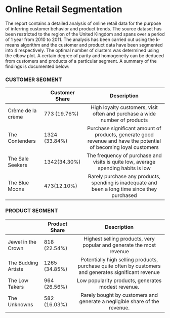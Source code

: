 # Online Retail Segmentation
The report contains a detailed analysis of online retail data for the purpose of inferring customer behavior and product trends. 
The source dataset has been restricted to the region of the United Kingdom and spans over a period of 1 year from 2010 to 2011. 
The analysis has been carried out using the k-means algorithm and the customer and product data have been segmented into 4 respectively. 
The optimal number of clusters was determined using the elbow plot. 
A certain degree of parity and homogeneity can be deduced from customers and products of a particular segment. 
A summary of the findings is documented below:

### CUSTOMER SEGMENT

|                   | Customer Share |                                                    Description                                                    |
|-------------------|----------------|:-----------------------------------------------------------------------------------------------------------------:|
| Crème de la crème |  773 (19.76%)  | High loyalty customers, visit often and purchase a wide number of products                                        |
| The Contenders    |  1324 (33.84%) | Purchase significant amount of products, generate good revenue and have the potential of becoming loyal customers |
| The Sale Seekers  |  1342(34.30%)  | The frequency of purchase and visits is quite low, average spending habits is low                                 |
| The Blue Moons    |   473(12.10%)  | Rarely purchase any products, spending is inadequate and been a long time since they purchased                    |

### PRODUCT SEGMENT

|                     | Product Share |                                               Description                                              |
|---------------------|---------------|:------------------------------------------------------------------------------------------------------:|
| Jewel in the Crown  |  818 (22.54%) | Highest selling products, very popular and generate the most revenue                                   |
| The Budding Artists | 1265 (34.85%) | Potentially high selling products, purchase quite often by customers and generates significant revenue |
| The Low Takers      |  964 (26.56%) | Low popularity products, generates modest revenue.                                                     |
| The Unknowns        |  582 (16.03%) | Rarely bought by customers and generate a negligible share of the revenue.                             |
